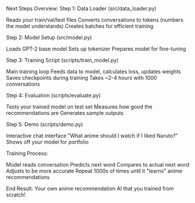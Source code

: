 Next Steps Overview:
Step 1: Data Loader (src/data_loader.py)

Reads your train/val/test files
Converts conversations to tokens (numbers the model understands)
Creates batches for efficient training

Step 2: Model Setup (src/model.py)

Loads GPT-2 base model
Sets up tokenizer
Prepares model for fine-tuning

Step 3: Training Script (scripts/train_model.py)

Main training loop
Feeds data to model, calculates loss, updates weights
Saves checkpoints during training
Takes ~2-4 hours with 1000 conversations

Step 4: Evaluation (scripts/evaluate.py)

Tests your trained model on test set
Measures how good the recommendations are
Generates sample outputs

Step 5: Demo (scripts/demo.py)

Interactive chat interface
"What anime should I watch if I liked Naruto?"
Shows off your model for portfolio

Training Process:

Model reads conversation
Predicts next word
Compares to actual next word
Adjusts to be more accurate
Repeat 1000s of times until it "learns" anime recommendations

End Result: Your own anime recommendation AI that you trained from scratch!